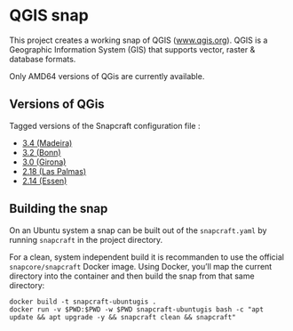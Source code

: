 # QGIS snap

This project creates a working snap of QGIS (www.qgis.org).
QGIS is a Geographic Information System (GIS) that supports vector, raster & database formats.

Only AMD64 versions of QGis are currently available.

## Versions of QGis

Tagged versions of the Snapcraft configuration file :

* [3.4 (Madeira)](https://github.com/crousson/qgis-snaps/tree/3.4.3)
* [3.2 (Bonn)](https://github.com/crousson/qgis-snaps/tree/3.2.2)
* [3.0 (Girona)](https://github.com/crousson/qgis-snaps/tree/3.0.0)
* [2.18 (Las Palmas)](https://github.com/crousson/qgis-snaps/tree/2.18.15)
* [2.14 (Essen)](https://github.com/crousson/qgis-snaps/tree/2.14.22)

## Building the snap

On an Ubuntu system a snap can be built out of the `snapcraft.yaml` by running `snapcraft` in the project directory.

For a clean, system independent build it is recommanden to use the official `snapcore/snapcraft` Docker image.
Using Docker, you’ll map the current directory into the container and then build the snap from that same directory:

```
docker build -t snapcraft-ubuntugis .
docker run -v $PWD:$PWD -w $PWD snapcraft-ubuntugis bash -c "apt update && apt upgrade -y && snapcraft clean && snapcraft"
```
